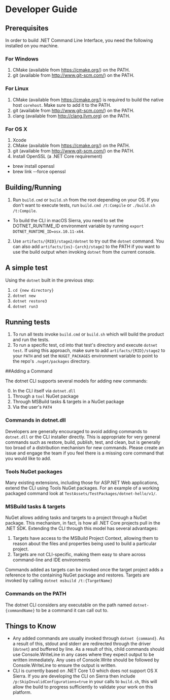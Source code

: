 Developer Guide
===============

## Prerequisites

In order to build .NET Command Line Interface, you need the following installed on you machine.

### For Windows

1. CMake (available from https://cmake.org/) on the PATH.
2. git (available from http://www.git-scm.com/) on the PATH.

### For Linux

1. CMake (available from https://cmake.org/) is required to build the native host `corehost`. Make sure to add it to the PATH.
2. git (available from http://www.git-scm.com/) on the PATH.
3. clang (available from http://clang.llvm.org) on the PATH.

### For OS X

1. Xcode
2. CMake (available from https://cmake.org/) on the PATH.
3. git (available from http://www.git-scm.com/) on the PATH.
4. Install OpenSSL (a .NET Core requirement)
  - brew install openssl
  - brew link --force openssl

## Building/Running

1. Run `build.cmd` or `build.sh` from the root depending on your OS. If you don't want to execute tests, run `build.cmd /t:Compile` or `./build.sh /t:Compile`. 
  - To build the CLI in macOS Sierra, you need to set the DOTNET_RUNTIME_ID environment variable by running `export DOTNET_RUNTIME_ID=osx.10.11-x64`.
2. Use `artifacts/{RID}/stage2/dotnet` to try out the `dotnet` command. You can also add `artifacts/{os}-{arch}/stage2` to the PATH if you want to use the build output when invoking `dotnet` from the current console.

## A simple test
Using the `dotnet` built in the previous step:

1. `cd {new directory}`
2. `dotnet new`
3. `dotnet restore3`
4. `dotnet run3`

## Running tests

1. To run all tests invoke `build.cmd` or `build.sh` which will build the product and run the tests.
2. To run a specific test, cd into that test's directory and execute `dotnet test`. If using this approach, make sure to add `artifacts/{RID}/stage2` to your `PATH` and set the `NUGET_PACKAGES` environment variable to point to the repo's `.nuget/packages` directory.

##Adding a Command

The dotnet CLI supports several models for adding new commands:

0. In the CLI itself via `dotnet.dll`
1. Through a `tool` NuGet package
2. Through MSBuild tasks & targets in a NuGet package
3. Via the user's `PATH`

### Commands in dotnet.dll
Developers are generally encouraged to avoid adding commands to `dotnet.dll` or the CLI installer directly. This is appropriate for very general commands such as restore, build, publish, test, and clean, but is generally too broad of a distribution mechanism for new commands. Please create an issue and engage the team if you feel there is a missing core command that you would like to add.

### Tools NuGet packages
Many existing extensions, including those for ASP.NET Web applications, extend the CLI using Tools NuGet packages. For an example of a working packaged command look at `TestAssets/TestPackages/dotnet-hello/v1/`.

### MSBuild tasks & targets
NuGet allows adding tasks and targets to a project through a NuGet package. This mechanism, in fact, is how all .NET Core projects pull in the .NET SDK. Extending the CLI through this model has several advantages:

1. Targets have access to the MSBuild Project Context, allowing them to reason about the files and properties being used to build a particular project.
2. Targets are not CLI-specific, making them easy to share across command-line and IDE environments

Commands added as targets can be invoked once the target project adds a reference to the containing NuGet package and restores. 
Targets are invoked by calling `dotnet msbuild /t:{TargetName}`

### Commands on the PATH
The dotnet CLI considers any executable on the path named `dotnet-{commandName}` to be a command it can call out to. 

## Things to Know
- Any added commands are usually invoked through `dotnet {command}`. As a result of this, stdout and stderr are redirected through the driver (`dotnet`) and buffered by line. As a result of this, child commands should use Console.WriteLine in any cases where they expect output to be written immediately. Any uses of Console.Write should be followed by Console.WriteLine to ensure the output is written.
- CLI is currently based on .NET Core 1.0 which does not support OS X Sierra. If you are developing the CLI on Sierra then include `/p:SkipInvalidConfigurations=true` in your calls to `build.sh`, this will allow the build to progress sufficiently to validate your work on this platform.
